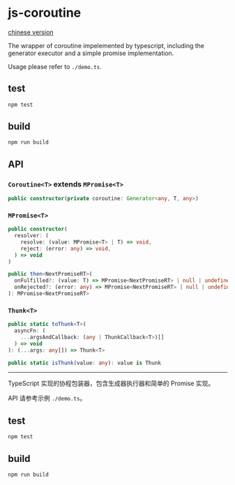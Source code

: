 # js-coroutine

[chinese version](#chinese)

The wrapper of coroutine impelemented by typescript, including the generator executor and a simple promise implementation.

Usage please refer to `./demo.ts`.

## test

```sh
npm test
```

## build

```sh
npm run build
```

## API

### `Coroutine<T>` extends `MPromise<T>`

```ts
public constructor(private coroutine: Generator<any, T, any>)
```

### `MPromise<T>`

```ts
public constructor(
  resolver: (
    resolve: (value: MPromise<T> | T) => void,
    reject: (error: any) => void,
  ) => void
)
```

```ts
public then<NextPromiseRT>(
  onFulfilled?: (value: T) => MPromise<NextPromiseRT> | null | undefined | void,
  onRejected?: (error: any) => MPromise<NextPromiseRT> | null | undefined | void,
): MPromise<NextPromiseRT> 
```

### `Thunk<T>`

```ts
public static toThunk<T>(
  asyncFn: (
    ...argsAndCallback: (any | ThunkCallback<T>)[]
  ) => void
): (...args: any[]) => Thunk<T>
```

```ts
public static isThunk(value: any): value is Thunk
```

<hr>

<span id="chinese"></span>

TypeScript 实现的协程包装器，包含生成器执行器和简单的 Promise 实现。

API 请参考示例 `./demo.ts`。

## test

```sh
npm test
```

## build

```sh
npm run build
```
